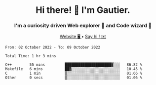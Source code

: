 <h1 align="center">Hi there! 👋 I'm Gautier.</h1>
<h3 align="center">I'm a curiosity driven Web explorer 🚀 and Code wizard 🧙</h3>

<p align="center">
  <a href="http://xisabla.pro">Website 🖥️ </a> •
  <a href="mailto:xisabla.dev@gmail.com">Say hi ! ✉️</a>
</p>

<!--START_SECTION:waka-->

```text
From: 02 October 2022 - To: 09 October 2022

Total Time: 1 hr 3 mins

C++        55 mins         █████████████████████▓░░░   86.82 %
Makefile   6 mins          ██▓░░░░░░░░░░░░░░░░░░░░░░   10.45 %
C          1 min           ▒░░░░░░░░░░░░░░░░░░░░░░░░   01.66 %
Other      0 secs          ▒░░░░░░░░░░░░░░░░░░░░░░░░   01.06 %
```

<!--END_SECTION:waka-->
